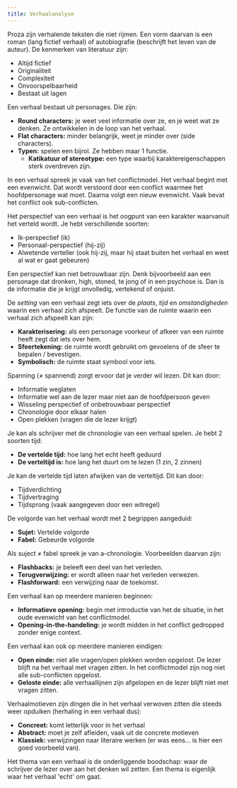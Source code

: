 ```yaml
---
title: Verhaalanalyse
---
```


Proza zijn verhalende teksten die niet rijmen. Een vorm daarvan is een roman (lang fictief verhaal) of autobiografie (beschrijft het leven van de auteur). De kenmerken van literatuur zijn:

- Altijd fictief
- Originaliteit
- Complexiteit
- Onvoorspelbaarheid
- Bestaat uit lagen

Een verhaal bestaat uit personages. Die zijn:

- **Round characters:** je weet veel informatie over ze, en je weet wat ze denken. Ze ontwikkelen in de loop van het verhaal.
- **Flat characters:** minder belangrijk, weet je minder over (side characters).
- **Typen:** spelen een bijrol. Ze hebben maar 1 functie.
  - **Katikatuur of stereotype:** een type waarbij karaktereigenschappen sterk overdreven zijn.

In een verhaal spreek je vaak van het conflictmodel. Het verhaal begint met een evenwicht. Dat wordt verstoord door een conflict waarmee het hoofdpersonage wat moet. Daarna volgt een nieuw evenwicht. Vaak bevat het conflict ook sub-conflicten.

Het perspectief van een verhaal is het oogpunt van een karakter waarvanuit het verteld wordt. Je hebt verschillende soorten:

- Ik-perspectief (ik)
- Personaal-perspectief (hij-zij)
- Alwetende verteller (ook hij-zij, maar hij staat buiten het verhaal en weet al wat er gaat gebeuren)

Een perspectief kan niet betrouwbaar zijn. Denk bijvoorbeeld aan een personage dat dronken, high, stoned, te jong of in een psychose is. Dan is de informatie die je krijgt onvolledig, vertekend of onjuist.

De _setting_ van een verhaal zegt iets over de _plaats_, _tijd_ en _omstandigheden_ waarin een verhaal zich afspeelt. De functie van de ruimte waarin een verhaal zich afspeelt kan zijn:

- **Karakterisering:** als een personage voorkeur of afkeer van een ruimte heeft zegt dat iets over hem.
- **Sfeertekening:** de ruimte wordt gebruikt om gevoelens of de sfeer te bepalen / bevestigen.
- **Symbolisch:** de ruimte staat symbool voor iets.

Spanning (≠ spannend) zorgt ervoor dat je verder wil lezen. Dit kan door:

- Informatie weglaten
- Informatie wel aan de lezer maar niet aan de hoofdpersoon geven
- Wisseling perspectief of onbetrouwbaar perspectief
- Chronologie door elkaar halen
- Open plekken (vragen die de lezer krijgt)

Je kan als schrijver met de chronologie van een verhaal spelen. Je hebt 2 soorten tijd:

- **De vertelde tijd:** hoe lang het echt heeft geduurd
- **De verteltijd is:** hoe lang het duurt om te lezen (1 zin, 2 zinnen)

Je kan de vertelde tijd laten afwijken van de verteltijd. Dit kan door:

- Tijdverdichting
- Tijdvertraging
- Tijdsprong (vaak aangegeven door een witregel)

De volgorde van het verhaal wordt met 2 begrippen aangeduid:

- **Sujet:** Vertelde volgorde
- **Fabel:** Gebeurde volgorde

Als suject ≠ fabel spreek je van a-chronologie. Voorbeelden daarvan zijn:

- **Flashbacks:** je beleeft een deel van het verleden.
- **Terugverwijzing:** er wordt alleen naar het verleden verwezen.
- **Flashforward:** een verwijzing naar de toekomst.

Een verhaal kan op meerdere manieren beginnen:

- **Informatieve opening:** begin met introductie van het de situatie, in het oude evenwicht van het conflictmodel.
- **Opening-in-the-handeling:** je wordt midden in het conflict gedropped zonder enige context.

Een verhaal kan ook op meerdere manieren eindigen:

- **Open einde:** niet alle vragen/open plekken worden opgelost. De lezer blijft na het verhaal met vragen zitten. In het conflictmodel zijn nog niet alle sub-conflicten opgelost.
- **Geloste einde:** alle verhaallijnen zijn afgelopen en de lezer blijft niet met vragen zitten.

Verhaalmotieven zijn dingen die in het verhaal verwoven zitten die steeds weer opduiken (herhaling in een verhaal dus):

- **Concreet:** komt letterlijk voor in het verhaal
- **Abstract:** moet je zelf afleiden, vaak uit de concrete motieven
- **Klassiek:** verwijzingen naar literaire werken (er was eens... is hier een goed voorbeeld van).

Het thema van een verhaal is de onderliggende boodschap: waar de schrijver de lezer over aan het denken wil zetten. Een thema is eigenlijk waar het verhaal 'echt' om gaat.
